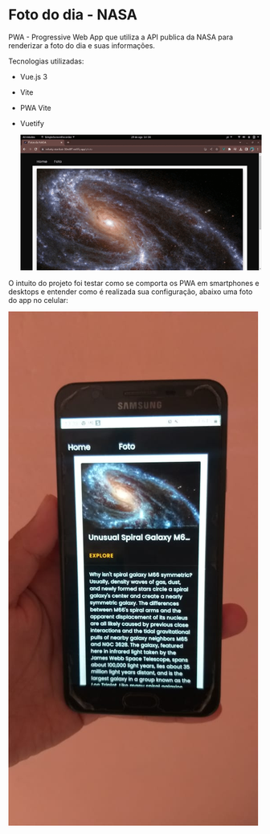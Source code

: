 # Foto do dia - NASA

PWA - Progressive Web App que utiliza a API publica da NASA para renderizar a foto do dia e suas informações.

Tecnologias utilizadas:
- Vue.js 3
- Vite
- PWA Vite
- Vuetify

  <img src="https://github.com/JessanyKaline/appPhotoNasa/blob/main/forReadme/gif.gif"></img>

O intuito do projeto foi testar como se comporta os PWA em smartphones e desktops e entender como é realizada sua configuração, abaixo uma foto do app no celular:

<img src="https://github.com/JessanyKaline/appPhotoNasa/blob/main/forReadme/smartphone.jpeg"></img>





